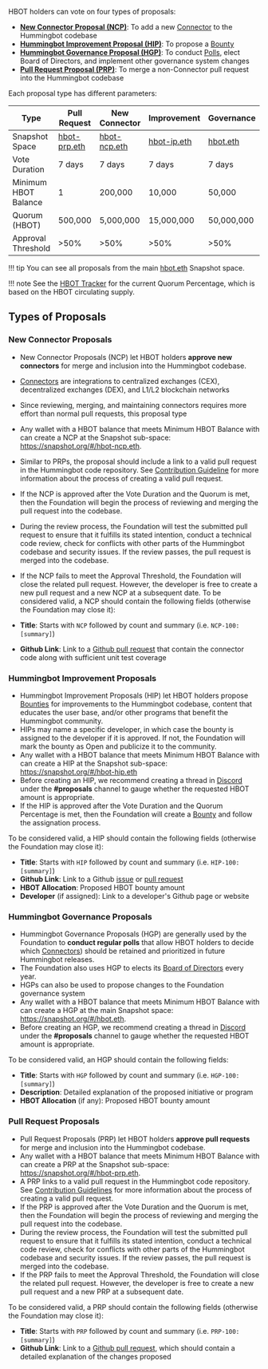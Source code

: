 HBOT holders can vote on four types of proposals:

* [**New Connector Proposal (NCP)**](#new-connector-proposals): To add a new [Connector](../exchanges/index.md) to the Hummingbot codebase
* [**Hummingbot Improvement Proposal (HIP)**](#hummingbot-improvement-proposals): To propose a [Bounty](../bounties/index.md)
* [**Hummingbot Governance Proposal (HGP)**](#hummingbot-governance-proposals): To conduct [Polls](polls.md), elect Board of Directors, and implement other governance system changes
* [**Pull Request Proposal (PRP)**](#pull-request-proposals): To merge a non-Connector pull request into the Hummingbot codebase

Each proposal type has different parameters:

| Type                | Pull Request              | New Connector           |Improvement             | Governance |
| ---------------------------- | ------------------------- | ----------------------- | ---------------------- | ------------------------ |
| Snapshot Space               | [hbot-prp.eth](https://snapshot.org/#/hbot-prp.eth) | [hbot-ncp.eth](https://snapshot.org/#/hbot-ncp.eth) | [hbot-ip.eth](https://snapshot.org/#/hbot-ip.eth) | [hbot.eth](https://snapshot.org/#/hbot.eth) |
| Vote Duration                | 7 days                    | 7 days                 | 7 days                  | 7 days                    |
| Minimum HBOT Balance         | 1                         | 200,000                |10,000                  | 50,000                   |
| Quorum (HBOT)           | 500,000 | 5,000,000 | 15,000,000 | 50,000,000 |
| Approval Threshold           | >50%   | >50% | >50%  | >50% |

!!! tip
    You can see all proposals from the main [hbot.eth](https://snapshot.org/#/hbot.eth) Snapshot space.

!!! note
    See the [HBOT Tracker](https://docs.google.com/spreadsheets/d/1UNAumPMnXfsghAAXrfKkPGRH9QlC8k7Cu1FGQVL1t0M/edit?usp=sharing) for the current Quorum Percentage, which is based on the HBOT circulating supply.

## Types of Proposals

### New Connector Proposals

* New Connector Proposals (NCP) let HBOT holders **approve new connectors** for merge and inclusion into the Hummingbot codebase.
* [Connectors](../exchanges/index.md) are integrations to centralized exchanges (CEX), decentralized exchanges (DEX), and L1/L2 blockchain networks
* Since reviewing, merging, and maintaining connectors requires more effort than normal pull requests, this proposal type 
* Any wallet with a HBOT balance that meets Minimum HBOT Balance with can create a NCP at the Snapshot sub-space: <https://snapshot.org/#/hbot-ncp.eth>.
* Similar to PRPs, the proposal should include a link to a valid pull request in the Hummingbot code repository. See [Contribution Guideline](../developers/contributions.md) for more information about the process of creating a valid pull request.
* If the NCP is approved after the Vote Duration and the Quorum is met, then the Foundation will begin the process of reviewing and merging the pull request into the codebase.
* During the review process, the Foundation will test the submitted pull request to ensure that it fulfills its stated intention, conduct a technical code review, check for conflicts with other parts of the Hummingbot codebase and security issues. If the review passes, the pull request is merged into the codebase.
* If the NCP fails to meet the Approval Threshold, the Foundation will close the related pull request. However, the developer is free to create a new pull request and a new NCP at a subsequent date.
To be considered valid, a NCP should contain the following fields (otherwise the Foundation may close it):

* **Title**: Starts with `NCP` followed by count and summary (i.e. `NCP-100: [summary]`)
* **Github Link**: Link to a [Github pull request](https://github.com/hummingbot/hummingbot/pulls) that contain the connector code along with sufficient unit test coverage

### Hummingbot Improvement Proposals

* Hummingbot Improvement Proposals (HIP) let HBOT holders propose [Bounties](../bounties/index.md) for improvements to the Hummingbot codebase, content that educates the user base, and/or other programs that benefit the Hummingbot community.
* HIPs may name a specific developer, in which case the bounty is assigned to the developer if it is approved. If not, the Foundation will mark the bounty as Open and publicize it to the community.
* Any wallet with a HBOT balance that meets Minimum HBOT Balance with can create a HIP at the Snapshot sub-space: <https://snapshot.org/#/hbot-hip.eth>
* Before creating an HIP, we recommend creating a thread in [Discord](https://discord.gg/hummingbot) under the **#proposals** channel to gauge whether the requested HBOT amount is appropriate.
* If the HIP is approved after the Vote Duration and the Quorum Percentage is met, then the Foundation will create a [Bounty](../bounties/index.md) and follow the assignation process.

To be considered valid, a HIP should contain the following fields (otherwise the Foundation may close it):

* **Title**: Starts with `HIP` followed by count and summary (i.e. `HIP-100: [summary]`)
* **Github Link**: Link to a Github [issue](https://github.com/hummingbot/hummingbot/issues) or [pull request](https://github.com/hummingbot/hummingbot/pulls)
* **HBOT Allocation**: Proposed HBOT bounty amount
* **Developer** (if assigned): Link to a developer's Github page or website

### Hummingbot Governance Proposals

* Hummingbot Governance Proposals (HGP) are generally used by the Foundation to **conduct regular polls** that allow HBOT holders to decide which [Connectors](../exchanges/index.md)) should be retained and prioritized in future Hummingbot releases.
* The Foundation also uses HGP to elects its [Board of Directors](/about/#board-of-directors) every year.
* HGPs can also be used to propose changes to the Foundation governance system
* Any wallet with a HBOT balance that meets Minimum HBOT Balance with can create a HGP at the main Snapshot space: <https://snapshot.org/#/hbot.eth>.
* Before creating an HGP, we recommend creating a thread in [Discord](https://discord.gg/hummingbot) under the **#proposals** channel to gauge whether the requested HBOT amount is appropriate.

To be considered valid, an HGP should contain the following fields:

* **Title**: Starts with `HGP` followed by count and summary (i.e. `HGP-100: [summary]`)
* **Description**: Detailed explanation of the proposed initiative or program
* **HBOT Allocation** (if any): Proposed HBOT bounty amount

### Pull Request Proposals

* Pull Request Proposals (PRP) let HBOT holders **approve pull requests** for merge and inclusion into the Hummingbot codebase.
* Any wallet with a HBOT balance that meets Minimum HBOT Balance with can create a PRP at the Snapshot sub-space: <https://snapshot.org/#/hbot-prp.eth>.
* A PRP links to a valid pull request in the Hummingbot code repository. See [Contribution Guidelines](../developers/contributions.md) for more information about the process of creating a valid pull request.
* If the PRP is approved after the Vote Duration and the Quorum is met, then the Foundation will begin the process of reviewing and merging the pull request into the codebase.
* During the review process, the Foundation will test the submitted pull request to ensure that it fulfills its stated intention, conduct a technical code review, check for conflicts with other parts of the Hummingbot codebase and security issues. If the review passes, the pull request is merged into the codebase.
* If the PRP fails to meet the Approval Threshold, the Foundation will close the related pull request. However, the developer is free to create a new pull request and a new PRP at a subsequent date.

To be considered valid, a PRP should contain the following fields (otherwise the Foundation may close it):

* **Title**: Starts with `PRP` followed by count and summary (i.e. `PRP-100: [summary]`)
* **Github Link**: Link to a [Github pull request](https://github.com/hummingbot/hummingbot/pulls), which should contain a detailed explanation of the changes proposed